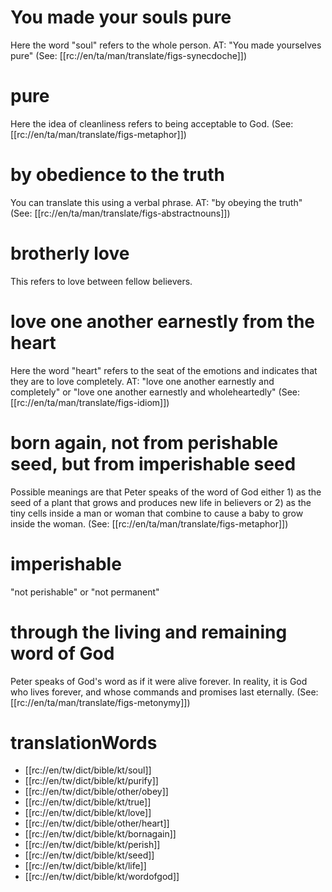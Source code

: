 # You made your souls pure

Here the word "soul" refers to the whole person. AT: "You made yourselves pure" (See: [[rc://en/ta/man/translate/figs-synecdoche]])

# pure

Here the idea of cleanliness refers to being acceptable to God. (See: [[rc://en/ta/man/translate/figs-metaphor]])

# by obedience to the truth

You can translate this using a verbal phrase. AT: "by obeying the truth" (See: [[rc://en/ta/man/translate/figs-abstractnouns]])

# brotherly love

This refers to love between fellow believers.

# love one another earnestly from the heart

Here the word "heart" refers to the seat of the emotions and indicates that they are to love completely. AT: "love one another earnestly and completely" or "love one another earnestly and wholeheartedly" (See: [[rc://en/ta/man/translate/figs-idiom]])

# born again, not from perishable seed, but from imperishable seed

Possible meanings are that Peter speaks of the word of God either 1) as the seed of a plant that grows and produces new life in believers or 2) as the tiny cells inside a man or woman that combine to cause a baby to grow inside the woman. (See: [[rc://en/ta/man/translate/figs-metaphor]])

# imperishable

"not perishable" or "not permanent"

# through the living and remaining word of God

Peter speaks of God's word as if it were alive forever. In reality, it is God who lives forever, and whose commands and promises last eternally. (See: [[rc://en/ta/man/translate/figs-metonymy]])

# translationWords

* [[rc://en/tw/dict/bible/kt/soul]]
* [[rc://en/tw/dict/bible/kt/purify]]
* [[rc://en/tw/dict/bible/other/obey]]
* [[rc://en/tw/dict/bible/kt/true]]
* [[rc://en/tw/dict/bible/kt/love]]
* [[rc://en/tw/dict/bible/other/heart]]
* [[rc://en/tw/dict/bible/kt/bornagain]]
* [[rc://en/tw/dict/bible/kt/perish]]
* [[rc://en/tw/dict/bible/kt/seed]]
* [[rc://en/tw/dict/bible/kt/life]]
* [[rc://en/tw/dict/bible/kt/wordofgod]]